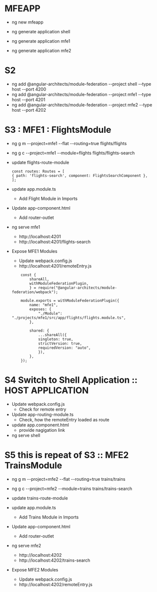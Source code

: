 # MFEAPP

- ng new mfeapp

- ng generate application shell
- ng generate application mfe1
- ng generate application mfe2

# S2

- ng add @angular-architects/module-federation --project shell --type host --port 4200
- ng add @angular-architects/module-federation --project mfe1 --type host --port 4201
- ng add @angular-architects/module-federation --project mfe2 --type host --port 4202

# S3 : MFE1 : FlightsModule

- ng g m --project=mfe1 --flat --routing=true flights/flights
- ng g c --project=mfe1 --module=flights flights/flights-search

- update flights-route-module

  ```
  const routes: Routes = [
  { path: 'flights-search', component: FlightsSearchComponent },
  ];
  ```

- update app.module.ts
  - Add Flight Module in Imports
- Update app-component.html
  - Add router-outlet
- ng serve mfe1

  - http://localhost:4201
  - http://localhost:4201/flights-search

- Expose MFE1 Modules

  - Update webpack.config.js
  - http://localhost:4201/remoteEntry.js

  ```
      const {
          shareAll,
          withModuleFederationPlugin,
          } = require("@angular-architects/module-federation/webpack");

      module.exports = withModuleFederationPlugin({
          name: "mfe1",
          exposes: {
              "./Module": "./projects/mfe1/src/app/flights/flights.module.ts",
          },

          shared: {
              ...shareAll({
              singleton: true,
              strictVersion: true,
              requiredVersion: "auto",
              }),
          },
      });
  ```

# S4 Switch to Shell Application :: HOST APPLICATION

- Update webpack.config.js
  - Check for remote entry
- Update app-routing-module.ts
  - Check, how the remoteEntry loaded as route
- update app.component.html
  - provide nagigation link
- ng serve shell

# S5 this is repeat of S3 :: MFE2 TrainsModule

- ng g m --project=mfe2 --flat --routing=true trains/trains
- ng g c --project=mfe2 --module=trains trains/trains-search

- update trains-route-module
- update app.module.ts
  - Add Trains Module in Imports
- Update app-component.html
  - Add router-outlet
- ng serve mfe2

  - http://localhost:4202
  - http://localhost:4202/trains-search

- Expose MFE2 Modules

  - Update webpack.config.js
  - http://localhost:4202/remoteEntry.js
